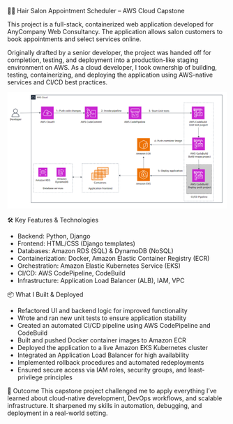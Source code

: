 💇‍♀️ Hair Salon Appointment Scheduler – AWS Cloud Capstone

This project is a full-stack, containerized web application developed for AnyCompany Web Consultancy. The application allows salon customers to book appointments and select services online.

Originally drafted by a senior developer, the project was handed off for completion, testing, and deployment into a production-like staging environment on AWS. As a cloud developer, I took ownership of building, testing, containerizing, and deploying the application using AWS-native services and CI/CD best practices.

![Architecture Diagram](lab10.png)

🛠️ Key Features & Technologies
- Backend: Python, Django
- Frontend: HTML/CSS (Django templates)
- Databases: Amazon RDS (SQL) & DynamoDB (NoSQL)
- Containerization: Docker, Amazon Elastic Container Registry (ECR)
- Orchestration: Amazon Elastic Kubernetes Service (EKS)
- CI/CD: AWS CodePipeline, CodeBuild
- Infrastructure: Application Load Balancer (ALB), IAM, VPC

📦 What I Built & Deployed
- Refactored UI and backend logic for improved functionality
- Wrote and ran new unit tests to ensure application stability
- Created an automated CI/CD pipeline using AWS CodePipeline and CodeBuild
- Built and pushed Docker container images to Amazon ECR
- Deployed the application to a live Amazon EKS Kubernetes cluster
- Integrated an Application Load Balancer for high availability
- Implemented rollback procedures and automated redeployments
- Ensured secure access via IAM roles, security groups, and least-privilege principles

🚀 Outcome
This capstone project challenged me to apply everything I’ve learned about cloud-native development, DevOps workflows, and scalable infrastructure. It sharpened my skills in automation, debugging, and deployment in a real-world setting. 
